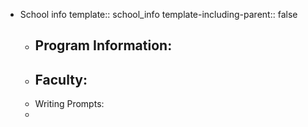 - School info
  template:: school_info
  template-including-parent:: false
	- Program Information:
		-
	- Faculty:
		-
	- Writing Prompts:
	-